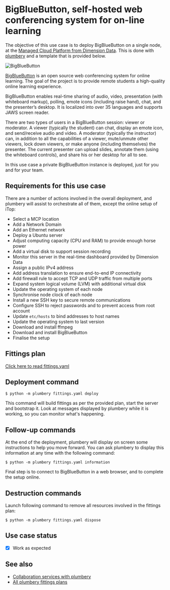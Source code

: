 # BigBlueButton, self-hosted web conferencing system for on-line learning

The objective of this use case is to deploy BigBlueButton on a single node, at the [Managed Cloud Platform from Dimension Data](http://cloud.dimensiondata.com/eu/en/).
This is done with [plumbery](https://docs.mcp-services.net/display/PLUM/Plumbery) and a template that is provided below.

![BigBlueButton](bigbluebutton.png)

[BigBlueButton](http://bigbluebutton.org/) is an open source web conferencing system for online learning. The goal of the project is to provide remote students a high-quality online learning experience.

BigBlueButton enables real-time sharing of audio, video, presentation (with whiteboard markup), polling, emote icons (including raise hand), chat, and the presenter’s desktop. It is localized into over 35 languages and supports JAWS screen reader.

There are two types of users in a BigBlueButton session: viewer or moderator. A viewer (typically the student) can chat, display an emote icon, and send/receive audio and video. A moderator (typically the instructor) can, in addition to all the capabilities of a viewer, mute/unmute other viewers, lock down viewers, or make anyone (including themselves) the presenter. The current presenter can upload slides, annotate them (using the whiteboard controls), and share his or her desktop for all to see.

In this use case a private BigBlueButton instance is deployed, just for you and for your team.

## Requirements for this use case

There are a number of actions involved in the overall deployment, and plumbery
will assist to orchestrate all of them, except the online setup of iTop:

* Select a MCP location
* Add a Network Domain
* Add an Ethernet network
* Deploy a Ubuntu server
* Adjust computing capacity (CPU and RAM) to provide enough horse power
* Add a virtual disk to support session recording
* Monitor this server in the real-time dashboard provided by Dimension Data
* Assign a public IPv4 address
* Add address translation to ensure end-to-end IP connectivity
* Add firewall rule to accept TCP and UDP traffic from multiple ports
* Expand system logical volume (LVM) with additional virtual disk
* Update the operating system of each node
* Synchronise node clock of each node
* Install a new SSH key to secure remote communications
* Configure SSH to reject passwords and to prevent access from root account
* Update `etc/hosts` to bind addresses to host names
* Update the operating system to last version
* Download and install ffmpeg
* Download and install BigBlueButton
* Finalise the setup

## Fittings plan

[Click here to read fittings.yaml](fittings.yaml)

## Deployment command

    $ python -m plumbery fittings.yaml deploy

This command will build fittings as per the provided plan, start the server
and bootstrap it. Look at messages displayed by plumbery while it is
working, so you can monitor what's happening.

## Follow-up commands

At the end of the deployment, plumbery will display on screen some instructions
to help you move forward. You can ask plumbery to display this information
at any time with the following command:

    $ python -m plumbery fittings.yaml information

Final step is to connect to BigBlueButton in a web browser, and to complete the setup
online.


## Destruction commands

Launch following command to remove all resources involved in the fittings plan:

    $ python -m plumbery fittings.yaml dispose

## Use case status

- [X] Work as expected

## See also

- [Collaboration services with plumbery](../)
- [All plumbery fittings plans](../../)

